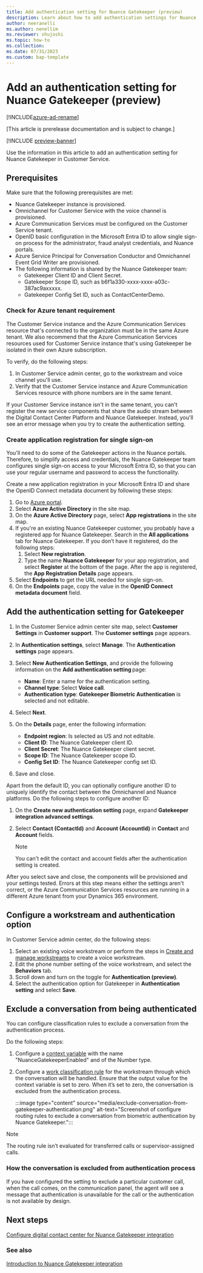 ```yaml
---
title: Add authentication setting for Nuance Gatekeeper (preview)
description: Learn about how to add authentication settings for Nuance Gatekeeper in Customer Service admin center.
author: neeranelli
ms.author: nenellim
ms.reviewer: shujoshi
ms.topic: how-to 
ms.collection: 
ms.date: 07/31/2023
ms.custom: bap-template 
---
```


# Add an authentication setting for Nuance Gatekeeper (preview)

[!INCLUDE[azure-ad-rename](../includes/cc-azure-ad-rename.md)]

[This article is prerelease documentation and is subject to change.]

[!INCLUDE [preview-banner](~/../shared-content/shared/preview-includes/preview-note.md)]

Use the information in this article to add an authentication setting for Nuance Gatekeeper in Customer Service.

## Prerequisites

Make sure that the following prerequisites are met:

- Nuance Gatekeeper instance is provisioned.
- Omnichannel for Customer Service with the voice channel is provisioned.
- Azure Communication Services must be configured on the Customer Service tenant.
- OpenID basic configuration in the Microsoft Entra ID to allow single sign-on process for the administrator, fraud analyst credentials, and Nuance portals.
- Azure Service Principal for Conversation Conductor and Omnichannel Event Grid Writer are provisioned.
- The following information is shared by the Nuance Gatekeeper team:
  - Gatekeeper Client ID and Client Secret.
  - Gatekeeper Scope ID, such as b6f1a330-xxxx-xxxx-a03c-387ac9axxxxx.
  - Gatekeeper Config Set ID, such as ContactCenterDemo.

### Check for Azure tenant requirement

The Customer Service instance and the Azure Communication Services resource that's connected to the organization must be in the same Azure tenant. We also recommend that the Azure Communication Services resources used for Customer Service instance that's using Gatekeeper be isolated in their own Azure subscription.

To verify, do the following steps:

1. In Customer Service admin center, go to the workstream and voice channel you'll use.
1. Verify that the Customer Service instance and Azure Communication Services resource with phone numbers are in the same tenant.

If your Customer Service instance isn't in the same tenant, you can't register the new service components that share the audio stream between the Digital Contact Center Platform and Nuance Gatekeeper. Instead, you'll see an error message when you try to  create the authentication setting.

### Create application registration for single sign-on

You'll need to do some of the Gatekeeper actions in the Nuance portals. Therefore, to simplify access and credentials, the Nuance Gatekeeper team configures single sign-on access to your Microsoft Entra ID, so that you can use your regular username and password to access the functionality.

Create a new application registration in your Microsoft Entra ID and share the OpenID Connect metadata document by following these steps:

1. Go to [Azure portal](https://portal.azure.com).
1. Select **Azure Active Directory** in the site map.
1. On the **Azure Active Directory** page, select **App registrations** in the site map.
1. If you're an existing Nuance Gatekeeper customer, you probably have a registered app for Nuance Gatekeeper. Search in the **All applications** tab for Nuance Gatekeeper. If you don’t have it registered, do the following steps:
   1. Select **New registration**.
   1. Type the name **Nuance Gatekeeper** for your app registration, and select **Register** at the bottom of the page. After the app is registered, the **App Registration Details** page appears.
1. Select **Endpoints** to get the URL needed for single sign-on.
1. On the **Endpoints** page, copy the value in the **OpenID Connect metadata document** field.

## Add the authentication setting for Gatekeeper

1. In the Customer Service admin center site map, select **Customer Settings** in **Customer support**. The **Customer settings** page appears.  
1. In **Authentication settings**, select **Manage**. The **Authentication settings** page appears.
1. Select **New Authentication Settings**, and provide the following information on the **Add authentication setting** page:
    - **Name**: Enter a name for the authentication setting.
    - **Channel type**: Select **Voice call**.
    - **Authentication type**: **Gatekeeper Biometric Authentication** is selected and not editable.
1. Select **Next**.
1. On the **Details** page, enter the following information:

   - **Endpoint region**: Is selected as US and not editable.
   - **Client ID**: The Nuance Gatekeeper client ID.
   - **Client Secret**: The Nuance Gatekeeper client secret.
   - **Scope ID**: The Nuance Gatekeeper scope ID.
   - **Config Set ID**: The Nuance Gatekeeper config set ID.
1. Save and close.

Apart from the default ID, you can optionally configure another ID to uniquely identify the contact between the Omnichannel and Nuance platforms. Do the following steps to configure another ID:

1. On the **Create new authentication setting** page, expand **Gatekeeper integration advanced settings**.
1. Select **Contact (ContactId)** and **Account (AccountId)** in **Contact** and **Account** fields.

   > [!NOTE]
   > You can't edit the contact and account fields after the authentication setting is created.

After you select save and close, the components will be provisioned and your settings tested. Errors at this step means either the settings aren't correct, or the Azure Communication Services resources are running in a different Azure tenant from your Dynamics 365 environment.

## Configure a workstream and authentication option

In Customer Service admin center, do the following steps:

1. Select an existing voice workstream or perform the steps in [Create and manage workstreams](create-workstreams.md) to create a voice workstream.
1. Edit the phone number setting of the voice workstream, and select the **Behaviors** tab.
1. Scroll down and turn on the toggle for **Authentication (preview)**.
1. Select the authentication option for Gatekeeper in **Authentication setting** and select **Save**.

## Exclude a conversation from being authenticated

You can configure classification rules to exclude a conversation from the authentication process.

Do the following steps:

1. Configure a [context variable](manage-context-variables.md#add-context-variables) with the name "NuanceGatekeeperEnabled" and of the Number type.
1. Configure a [work classification rule](configure-work-classification.md) for the workstream through which the conversation will be handled. Ensure that the output value for the context variable is set to zero. When it’s set to zero, the conversation is excluded from the authentication process.

    :::image type="content" source="media/exclude-conversation-from-gatekeeper-authentication.png" alt-text="Screenshot of configure routing rules to exclude a conversation from biometric authentication by Nuance Gatekeeper.":::

> [!NOTE]
> The routing rule isn’t evaluated for transferred calls or supervisor-assigned calls.

### How the conversation is excluded from authentication process

If you have configured the setting to exclude a particular customer call, when the call comes, on the communication panel, the agent will see a message that authentication is unavailable for the call or the authentication is not available by design.

## Next steps

[Configure digital contact center for Nuance Gatekeeper integration](configure-contact-center-nuance-gatekeeper.md)  

### See also

[Introduction to Nuance Gatekeeper integration](nuance-gatekeeper-introduction.md)  